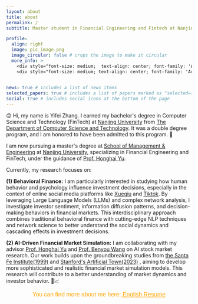 ```yaml
---
layout: about
title: about
permalink: /
subtitle: Master student in Financial Engineering and Fintech at Nanjing University.<br> Bachelor's degree in Computer Science and Technology (FinTech) at Nanjing University.

profile:
  align: right
  image: pic_image.png
  image_circular: false # crops the image to make it circular
  more_info: >
    <div style="font-size: medium;  text-align: center; font-family: 'Arial', sans-serif; color: orange">  Per aspera ad astra</div>
    <div style="font-size: medium; text-align: center; font-family: 'Arial', sans-serif; color: orange">NetEase Cloud Music: <a href="https://y.music.163.com/m/playlist?id=2066385181&userid=1347027740&creatorId=1347027740" style="color: orange;">Playlist</a></div>
    

news: true # includes a list of news items
selected_papers: true # includes a list of papers marked as "selected={true}"
social: true # includes social icons at the bottom of the page
---
```


:blush: Hi, my name is Yifei Zhang. I earned my bachelor's degree in Computer Science and Technology (FinTech) at [Nanjing University](https://www.nju.edu.cn/en) from [The Department of Computer Science and Technology](https://cs.nju.edu.cn/mainm.htm).  It was a double degree program, and I am honored to have been admitted to this program. 🙌

I am now pursuing a master's degree at [School of Management & Engineering](https://sme.nju.edu.cn/mainm.htm) at [Nanjing University](https://www.nju.edu.cn/en), specializing in Financial Engineering and FinTech, under the guidance of [Prof. Honghai Yu](https://sme.nju.edu.cn/yhh/list.htm). 


Currently, my research focuses on:

**(1) Behavioral Finance:** I am particularly interested in studying how human behavior and psychology influence investment decisions, especially in the context of online social media platforms like [Xueqiu](https://xueqiu.com/) and [Tiktok](https://www.tiktok.com/en/). By leveraging Large Language Models (LLMs) and complex network analysis, I investigate investor sentiment, information diffusion patterns, and decision-making behaviors in financial markets. This interdisciplinary approach combines traditional behavioral finance with cutting-edge NLP techniques and network science to better understand the social dynamics and cascading effects in investment decisions.

**(2) AI-Driven Financial Market Simulation:** I am collaborating with my advisor [Prof. Honghai Yu](https://sme.nju.edu.cn/yhh/list.htm) and [Prof. Benyou Wang](https://wabyking.github.io/old.html) on AI stock market research. Our work builds upon the groundbreaking studies from [the Santa Fe Institute(1999)](https://www.eecs.harvard.edu/cs286r/courses/spring08/reading6/artificialstockmarket.pdf) and [Stanford's Artificial Town(2023)](https://dl.acm.org/doi/pdf/10.1145/3586183.3606763) , aiming to develop more sophisticated and realistic financial market simulation models. This research will contribute to a better understanding of market dynamics and investor behavior. 🤖📈


<div style="font-size: medium; text-align: center; font-family: 'Arial', sans-serif; color: orange">You can find more about me here:<a href="https://hoder-zyf.github.io/assets/pdf/en-cv-zyf.pdf" style="color: orange"> English Resume</a></div>

